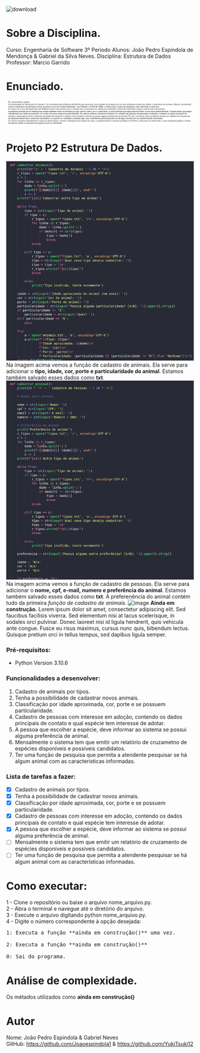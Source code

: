 ![download](https://user-images.githubusercontent.com/87872775/228082987-ac241011-e117-49cc-ba8e-461c5577d0f8.png)
# Sobre a Disciplina.
Curso: Engenharia de Software 3º Período
Alunos: João Pedro Espindola de Mendonça & Gabriel da Silva Neves.
Disciplina: Estrutura de Dados<br>
Professor: Marcio Garrido
# Enunciado.
![imagem do enunciado](img/p2.png)
# Projeto P2 Estrutura De Dados.
![Função de cadastro de animais](img/cadastro-animal.png)
Na imagem acima vemos a função de cadastro de animais. Ela serve para adicionar o **tipo, idade, cor, porte e particularidade do animal**. Estamos também salvado esses dados como **txt**.
![Função de cadastro de pessoas](img/cadastro-pessoa.png)
Na imagem acima vemos a função de cadastro de pessoas. Ela serve para adicionar o **nome, cpf, e-mail, numero e preferência do animal**. Estamos também salvado esses dados como **txt**. A preferenência do animal contém tudo da primeira *função de cadastro de animais*.
![image]()
**Ainda em construção.**
Lorem ipsum dolor sit amet, consectetur adipiscing elit. Sed faucibus facilisis viverra. Sed elementum nisi at lacus scelerisque, in sodales orci pulvinar. Donec laoreet nisi id ligula hendrerit, quis vehicula ante congue. Fusce eu risus maximus, cursus nunc quis, bibendum lectus. Quisque pretium orci in tellus tempus, sed dapibus ligula semper.
### Pré-requisitos:
* Python Version 3.10.6
### Funcionalidades a desenvolver:
1. Cadastro de animais por tipos.
2. Tenha a possibilidade de cadastrar novos animais.
3. Classificação por idade aproximada, cor, porte e se possuem particularidade.
4. Cadastro de pessoas com interesse em adoção, contendo os dados principais de contato e qual espécie tem interesse de adotar.
5. A pessoa que escolher a espécie, deve informar ao sistema se possui alguma preferência de animal.
6. Mensalmente o sistema tem que emitir um relatório de cruzametno de espécies disponíveis e possíveis candidatos.
7. Ter uma função de pesquisa que permita a atendente pesquisar se há algum animal com as características informadas.

### Lista de tarefas a fazer:
-[x] Cadastro de animais por tipos. <br>
-[x] Tenha a possibilidade de cadastrar novos animais. <br>
-[x] Classificação por idade aproximada, cor, porte e se possuem particularidade. <br>
-[x] Cadastro de pessoas com interesse em adoção, contendo os dados principais de contato e qual espécie tem interesse de adotar. <br>
-[x] A pessoa que escolher a espécie, deve informar ao sistema se possui alguma preferência de animal. <br>
-[ ] Mensalmente o sistema tem que emitir um relatório de cruzamento de espécies disponíveis e possíveis candidatos. <br>
-[ ] Ter uma função de pesquisa que permita a atendente pesquisar se há algum animal com as características informadas. <br>

# Como executar:
1 - Clone o repositório ou baixe o arquivo nome_arquivo.py.<br></pre>
2 - Abra o terminal e navegue até o diretório do arquivo.<br>
3 - Execute o arquivo digitando python nome_arquivo.py.<br>
4 - Digite o número correspondente à opção desejada:<br>
<pre>1: Executa a função **ainda em construção()** uma vez.<br>
2: Executa a função **ainda em construção()**<br>
0: Sai do programa.<br></pre>   
    
# Análise de complexidade.
Os métados utilizados como **ainda em construção()**
# Autor
Nome: João Pedro Espindola & Gabriel Neves<br>
GitHub: https://github.com/Joaoespindola1 & https://github.com/YukiTsuki12
